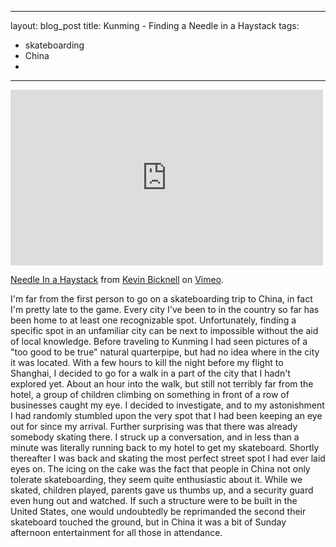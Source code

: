 
---
layout: blog_post
title: Kunming - Finding a Needle in a Haystack
tags: 
- skateboarding
- China
- 

---


<iframe src="https://player.vimeo.com/video/123802406" width="500" height="281" frameborder="0" webkitallowfullscreen mozallowfullscreen allowfullscreen></iframe> <p><a href="https://vimeo.com/123802406">Needle In a Haystack</a> from <a href="https://vimeo.com/user1447562">Kevin Bicknell</a> on <a href="https://vimeo.com">Vimeo</a>.</p>

I'm far from the first person to go on a skateboarding trip to China, in fact I'm pretty late to the game. Every city I've been to in the country so far has been home to at least one recognizable spot. Unfortunately, finding a specific spot in an unfamiliar city can be next to impossible without the aid of local knowledge. Before traveling to Kunming I had seen pictures of a "too good to be true" natural quarterpipe, but had no idea where in the city it was located. With a few hours to kill the night before my flight to Shanghai, I decided to go for a walk in a part of the city that I hadn't explored yet. About an hour into the walk, but still not terribly far from the hotel, a group of children climbing on something in front of a row of businesses caught my eye. I decided to investigate, and to my astonishment I had randomly stumbled upon the very spot that I had been keeping an eye out for since my arrival. Further surprising was that there was already somebody skating there. I struck up a conversation, and in less than a minute was literally running back to my hotel to get my skateboard. Shortly thereafter I was back and skating the most perfect street spot I had ever laid eyes on. The icing on the cake was the fact that people in China not only tolerate skateboarding, they seem quite enthusiastic about it. While we skated, children played, parents gave us thumbs up, and a security guard even hung out and watched. If such a structure were to be built in the United States, one would undoubtedly be reprimanded the second their skateboard touched the ground, but in China it was a bit of Sunday afternoon entertainment for all those in attendance.
